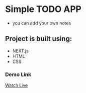 # Simple TODO APP

- you can add your own notes

## Project is built using:

- NEXT.js
- HTML
- CSS

### Demo Link

[Watch Live](https://sako-todo.vercel.app)
